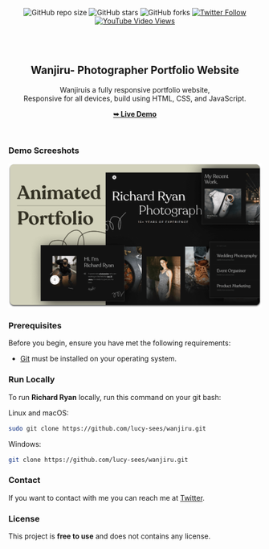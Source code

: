 <div align="center">
  
  ![GitHub repo size](https://img.shields.io/github/repo-size/lucy-sees/wanjiru)
  ![GitHub stars](https://img.shields.io/github/stars/lucy-sees/wanjiru?style=social)
  ![GitHub forks](https://img.shields.io/github/forks/lucy-sees/wanjiru?style=social)
[![Twitter Follow](https://img.shields.io/twitter/follow/lucy-sees_?style=social)](https://twitter.com/intent/follow?screen_name=lucy-sees_)
  [![YouTube Video Views](https://img.shields.io/youtube/views/jOA6ROBXdRE?style=social)](https://youtu.be/jOA6ROBXdRE)

  <br />
  <br />

  <h2 align="center">Wanjiru- Photographer Portfolio Website</h2>

  Wanjiruis a fully responsive portfolio website, <br />Responsive for all devices, build using HTML, CSS, and JavaScript.

  <a href="https://lucy-sees.github.io/wanjiru/"><strong>➥ Live Demo</strong></a>

</div>

<br />

### Demo Screeshots

![Wanjiru Desktop Demo](./readme-images/desktop.png "Desktop Demo")

### Prerequisites

Before you begin, ensure you have met the following requirements:

* [Git](https://git-scm.com/downloads "Download Git") must be installed on your operating system.

### Run Locally

To run **Richard Ryan** locally, run this command on your git bash:

Linux and macOS:

```bash
sudo git clone https://github.com/lucy-sees/wanjiru.git
```

Windows:

```bash
git clone https://github.com/lucy-sees/wanjiru.git
```

### Contact

If you want to contact with me you can reach me at [Twitter](https://www.twitter.com/lucy_w_mwangi).

### License

This project is **free to use** and does not contains any license.
